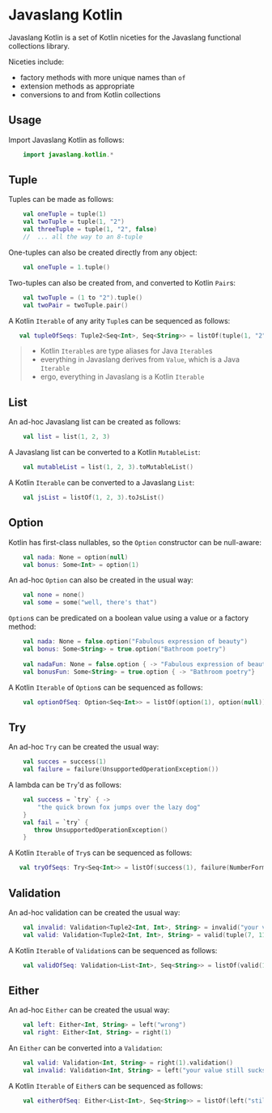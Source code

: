 # Javaslang Kotlin

Javaslang Kotlin is a set of Kotlin niceties for the Javaslang functional collections library.

Niceties include:
- factory methods with more unique names than `of`
- extension methods as appropriate
- conversions to and from Kotlin collections

## Usage
Import Javaslang Kotlin as follows:
```kotlin
    import javaslang.kotlin.*
```

## Tuple

Tuples can be made as follows:
```kotlin
    val oneTuple = tuple(1)
    val twoTuple = tuple(1, "2")
    val threeTuple = tuple(1, "2", false)
    //  ... all the way to an 8-tuple
```

One-tuples can also be created directly from any object:
```kotlin
    val oneTuple = 1.tuple()
```

Two-tuples can also be created from, and converted to Kotlin `Pair`s:
```kotlin
    val twoTuple = (1 to "2").tuple()
    val twoPair = twoTuple.pair()
```

A Kotlin `Iterable` of any arity `Tuple`s can be sequenced as follows:
 ```kotlin
    val tupleOfSeqs: Tuple2<Seq<Int>, Seq<String>> = listOf(tuple(1, "2"), tuple(3, "4")).sequence()
```

> - Kotlin `Iterable`s are type aliases for Java `Iterable`s 
> - everything in Javaslang derives from `Value`, which is a Java `Iterable`
> - ergo, everything in Javaslang is a Kotlin `Iterable`

## List

An ad-hoc Javaslang list can be created as follows:
```kotlin
    val list = list(1, 2, 3)
```

A Javaslang list can be converted to a Kotlin `MutableList`:
```kotlin
    val mutableList = list(1, 2, 3).toMutableList()
```

A Kotlin `Iterable` can be converted to a Javaslang `List`:
```kotlin
    val jsList = listOf(1, 2, 3).toJsList()
```

## Option

Kotlin has first-class nullables, so the `Option` constructor can be null-aware:
```kotlin
    val nada: None = option(null)
    val bonus: Some<Int> = option(1)
```

An ad-hoc `Option` can also be created in the usual way:
```kotlin
    val none = none()
    val some = some("well, there's that")
```

`Option`s can be predicated on a boolean value using a value or a factory method:
```kotlin
    val nada: None = false.option("Fabulous expression of beauty")
    val bonus: Some<String> = true.option("Bathroom poetry")
    
    val nadaFun: None = false.option { -> "Fabulous expression of beauty"}
    val bonusFun: Some<String> = true.option { -> "Bathroom poetry"}
```

A Kotlin `Iterable` of `Option`s can be sequenced as follows:
```kotlin
    val optionOfSeq: Option<Seq<Int>> = listOf(option(1), option(null)).sequence()
```

## Try
An ad-hoc `Try` can be created the usual way:
```kotlin
    val succes = success(1)
    val failure = failure(UnsupportedOperationException())
```

A lambda can be `Try`'d as follows:
```kotlin
    val success = `try` { ->
        "the quick brown fox jumps over the lazy dog"
    }
    val fail = `try` {
       throw UnsupportedOperationException()
    }
```

A Kotlin `Iterable` of `Try`s can be sequenced as follows: 
```kotlin
   val tryOfSeqs: Try<Seq<Int>> = listOf(success(1), failure(NumberFormatException())).sequence()
```

## Validation
An ad-hoc validation can be created the usual way:
```kotlin
    val invalid: Validation<Tuple2<Int, Int>, String> = invalid("your value sucks")
    val valid: Validation<Tuple2<Int, Int>, String> = valid(tuple(7, 11))
```

A Kotlin `Iterable` of `Validation`s can be sequenced as follows:
```kotlin
    val validOfSeq: Validation<List<Int>, Seq<String>> = listOf(valid(1), invalid("not one at all")).sequence()
```

## Either
An ad-hoc `Either` can be created the usual way:
```kotlin
    val left: Either<Int, String> = left("wrong")
    val right: Either<Int, String> = right(1)
```

An `Either` can be converted into a `Validation`:
```kotlin
    val valid: Validation<Int, String> = right(1).validation()
    val invalid: Validation<Int, String> = left("your value still sucks").validation()
```

A Kotlin `Iterable` of `Either`s can be sequenced as follows:
```kotlin
    val eitherOfSeq: Either<List<Int>, Seq<String>> = listOf(left("still does"), right(1)).sequence() 
```